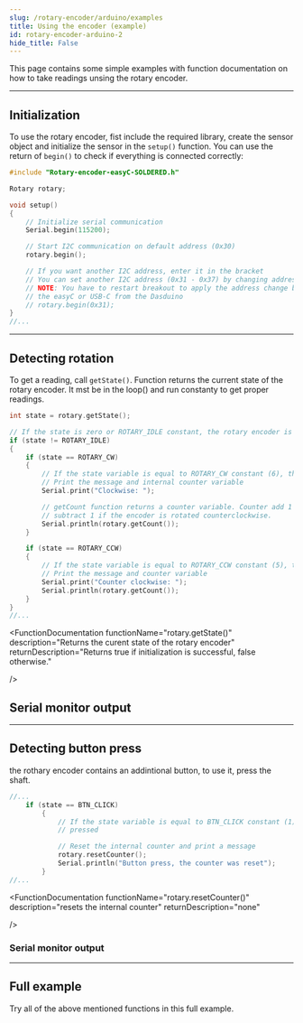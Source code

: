 ```yaml
---
slug: /rotary-encoder/arduino/examples 
title: Using the encoder (example)
id: rotary-encoder-arduino-2 
hide_title: False
---
```


This page contains some simple examples with function documentation on how to take readings unsing the rotary encoder.

---

## Initialization
To use the rotary encoder, fist include the required library, create the sensor object and initialize the sensor in the `setup()` function. You can use the return of `begin()` to check if everything is connected correctly:
```cpp
#include "Rotary-encoder-easyC-SOLDERED.h"

Rotary rotary;

void setup()
{
    // Initialize serial communication
    Serial.begin(115200);

    // Start I2C communication on default address (0x30)
    rotary.begin();

    // If you want another I2C address, enter it in the bracket
    // You can set another I2C address (0x31 - 0x37) by changing address switches on the breakout
    // NOTE: You have to restart breakout to apply the address change by unplugging and plugging
    // the easyC or USB-C from the Dasduino    
    // rotary.begin(0x31);
}
//...
```

<FunctionDocumentation
  functionName="Rotary rotary"
  description="Creates rotary object"
  returnDescription="none"
/>

<FunctionDocumentation
  functionName="rotary.begin()"
  description="Initializes the rotary encoder, setting up communication over I2C and verifying its presence."
  returnDescription="Returns true if initialization is successful, false otherwise."
/>

---

## Detecting rotation

To get a reading, call `getState()`. Function returns the current state of the rotary encoder. It mst be in the loop() and run constanty to get proper readings.
```cpp
int state = rotary.getState();

// If the state is zero or ROTARY_IDLE constant, the rotary encoder is not moving
if (state != ROTARY_IDLE)
{
    if (state == ROTARY_CW)
    {
        // If the state variable is equal to ROTARY_CW constant (6), the encoder is rotated clockwise
        // Print the message and internal counter variable
        Serial.print("Clockwise: ");

        // getCount function returns a counter variable. Counter add 1 if the encoder is rotated clockwise or
        // subtract 1 if the encoder is rotated counterclockwise.
        Serial.println(rotary.getCount());
    }

    if (state == ROTARY_CCW)
    {
        // If the state variable is equal to ROTARY_CCW constant (5), the encoder is rotated counterclockwise
        // Print the message and counter variable
        Serial.print("Counter clockwise: ");
        Serial.println(rotary.getCount());
    }
}
//...
```


<FunctionDocumentation
  functionName="rotary.getState()"
  description="Returns the curent state of the rotary encoder"
  returnDescription="Returns true if initialization is successful, false otherwise."

/>

## Serial monitor output
<CenteredImage src="/img/rotary-encoder/rotary-encoder_serial_monitor_rotation.jpg" alt="SI7211-B-00-IV sensor on board" caption="Output from Serial Monitor" width="400px" />

---

## Detecting button press
the rothary encoder contains an addintional button, to use it, press the shaft.

```cpp
//...
    if (state == BTN_CLICK)
        {
            // If the state variable is equal to BTN_CLICK constant (1), the push button on the rotary encoder is
            // pressed

            // Reset the internal counter and print a message
            rotary.resetCounter();
            Serial.println("Button press, the counter was reset");
        }
//...
```
<FunctionDocumentation
  functionName="rotary.resetCounter()"
  description="resets the internal counter"
  returnDescription="none"

/>

### Serial monitor output
<CenteredImage src="/img/rotary-encoder/rotary-encoder_serial_monitor_output.jpg" alt="Output from Serial Monitor" caption="Output from Serial Monitor" width="400px" />


---

## Full example

Try all of the above mentioned functions in this full example.

<QuickLink 
  title="RotaryCounter.ino" 
  description="Example file to show basic rotary encoder functionality"
  url="https://github.com/SolderedElectronics/Soldered-Rotary-Encoder-With-easyC-Arduino-Library/blob/main/examples/RotaryCounter/RotaryCounter.ino" 
/>